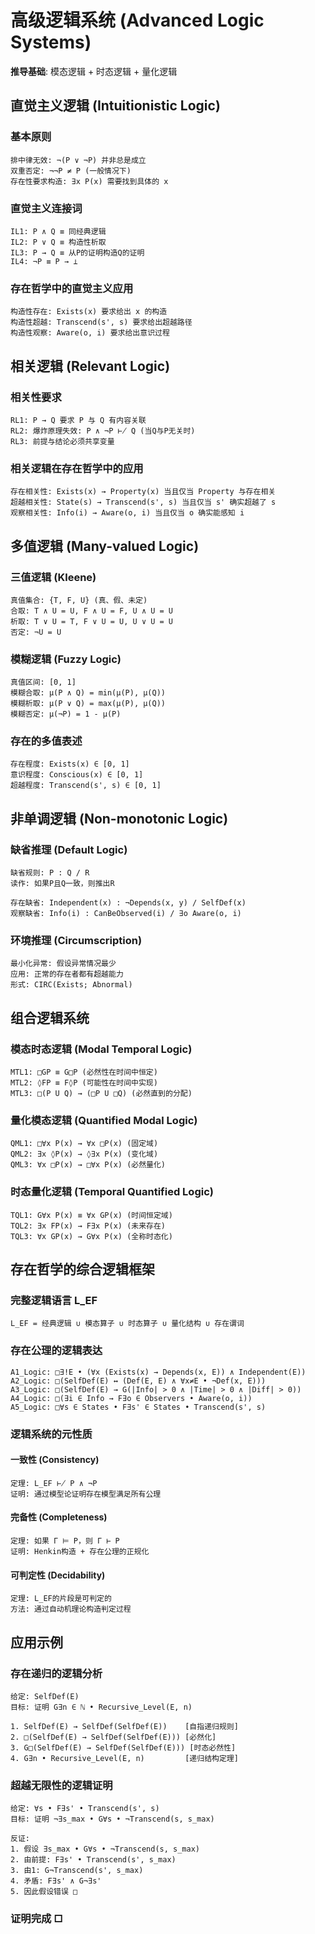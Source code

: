 # 高级逻辑系统 (Advanced Logic Systems)

**推导基础**: 模态逻辑 + 时态逻辑 + 量化逻辑

## 直觉主义逻辑 (Intuitionistic Logic)

### 基本原则
```
排中律无效: ¬(P ∨ ¬P) 并非总是成立
双重否定: ¬¬P ≠ P (一般情况下)
存在性要求构造: ∃x P(x) 需要找到具体的 x
```

### 直觉主义连接词
```
IL1: P ∧ Q ≡ 同经典逻辑
IL2: P ∨ Q ≡ 构造性析取  
IL3: P → Q ≡ 从P的证明构造Q的证明
IL4: ¬P ≡ P → ⊥
```

### 存在哲学中的直觉主义应用
```
构造性存在: Exists(x) 要求给出 x 的构造
构造性超越: Transcend(s', s) 要求给出超越路径
构造性观察: Aware(o, i) 要求给出意识过程
```

## 相关逻辑 (Relevant Logic)

### 相关性要求
```
RL1: P → Q 要求 P 与 Q 有内容关联
RL2: 爆炸原理失效: P ∧ ¬P ⊬ Q (当Q与P无关时)
RL3: 前提与结论必须共享变量
```

### 相关逻辑在存在哲学中的应用
```
存在相关性: Exists(x) → Property(x) 当且仅当 Property 与存在相关
超越相关性: State(s) → Transcend(s', s) 当且仅当 s' 确实超越了 s
观察相关性: Info(i) → Aware(o, i) 当且仅当 o 确实能感知 i
```

## 多值逻辑 (Many-valued Logic)

### 三值逻辑 (Kleene)
```
真值集合: {T, F, U} (真、假、未定)
合取: T ∧ U = U, F ∧ U = F, U ∧ U = U
析取: T ∨ U = T, F ∨ U = U, U ∨ U = U
否定: ¬U = U
```

### 模糊逻辑 (Fuzzy Logic)  
```
真值区间: [0, 1]
模糊合取: μ(P ∧ Q) = min(μ(P), μ(Q))
模糊析取: μ(P ∨ Q) = max(μ(P), μ(Q))  
模糊否定: μ(¬P) = 1 - μ(P)
```

### 存在的多值表述
```
存在程度: Exists(x) ∈ [0, 1]
意识程度: Conscious(x) ∈ [0, 1] 
超越程度: Transcend(s', s) ∈ [0, 1]
```

## 非单调逻辑 (Non-monotonic Logic)

### 缺省推理 (Default Logic)
```
缺省规则: P : Q / R
读作: 如果P且Q一致，则推出R

存在缺省: Independent(x) : ¬Depends(x, y) / SelfDef(x)
观察缺省: Info(i) : CanBeObserved(i) / ∃o Aware(o, i)
```

### 环境推理 (Circumscription)
```
最小化异常: 假设异常情况最少
应用: 正常的存在者都有超越能力
形式: CIRC(Exists; Abnormal)
```

## 组合逻辑系统

### 模态时态逻辑 (Modal Temporal Logic)
```
MTL1: □GP ≡ G□P (必然性在时间中恒定)
MTL2: ◊FP ≡ F◊P (可能性在时间中实现)
MTL3: □(P U Q) → (□P U □Q) (必然直到的分配)
```

### 量化模态逻辑 (Quantified Modal Logic)
```
QML1: □∀x P(x) → ∀x □P(x) (固定域)
QML2: ∃x ◊P(x) → ◊∃x P(x) (变化域) 
QML3: ∀x □P(x) → □∀x P(x) (必然量化)
```

### 时态量化逻辑 (Temporal Quantified Logic)
```
TQL1: G∀x P(x) ≡ ∀x GP(x) (时间恒定域)
TQL2: ∃x FP(x) → F∃x P(x) (未来存在)
TQL3: ∀x GP(x) → G∀x P(x) (全称时态化)
```

## 存在哲学的综合逻辑框架

### 完整逻辑语言 L_EF
```
L_EF = 经典逻辑 ∪ 模态算子 ∪ 时态算子 ∪ 量化结构 ∪ 存在谓词
```

### 存在公理的逻辑表达
```
A1_Logic: □∃!E • (∀x (Exists(x) → Depends(x, E)) ∧ Independent(E))
A2_Logic: □(SelfDef(E) ↔ (Def(E, E) ∧ ∀x≠E • ¬Def(x, E)))
A3_Logic: □(SelfDef(E) → G(|Info| > 0 ∧ |Time| > 0 ∧ |Diff| > 0))
A4_Logic: □(∃i ∈ Info → F∃o ∈ Observers • Aware(o, i))
A5_Logic: □∀s ∈ States • F∃s' ∈ States • Transcend(s', s)
```

### 逻辑系统的元性质

#### 一致性 (Consistency)
```
定理: L_EF ⊬ P ∧ ¬P
证明: 通过模型论证明存在模型满足所有公理
```

#### 完备性 (Completeness)  
```
定理: 如果 Γ ⊨ P，则 Γ ⊢ P
证明: Henkin构造 + 存在公理的正规化
```

#### 可判定性 (Decidability)
```
定理: L_EF的片段是可判定的
方法: 通过自动机理论构造判定过程
```

## 应用示例

### 存在递归的逻辑分析
```
给定: SelfDef(E)
目标: 证明 G∃n ∈ ℕ • Recursive_Level(E, n)

1. SelfDef(E) → SelfDef(SelfDef(E))    [自指递归规则]
2. □(SelfDef(E) → SelfDef(SelfDef(E))) [必然化]
3. G□(SelfDef(E) → SelfDef(SelfDef(E))) [时态必然性]
4. G∃n • Recursive_Level(E, n)         [递归结构定理]
```

### 超越无限性的逻辑证明
```
给定: ∀s • F∃s' • Transcend(s', s)
目标: 证明 ¬∃s_max • G∀s • ¬Transcend(s, s_max)

反证:
1. 假设 ∃s_max • G∀s • ¬Transcend(s, s_max)
2. 由前提: F∃s' • Transcend(s', s_max)  
3. 由1: G¬Transcend(s', s_max)
4. 矛盾: F∃s' ∧ G¬∃s'
5. 因此假设错误 □
```

### 证明完成 □